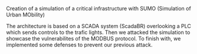 Creation of a simulation of a critical infrastructure with SUMO (Simulation of Urban MObility)

The architecture is based on a SCADA system (ScadaBR) overlooking a PLC which sends controls to the trafic lights. 
Then we attacked the simulation to showcase the vulnerabilites of the MODBUS protocol. 
To finish with, we implemented some defenses to prevent our previous attack.



